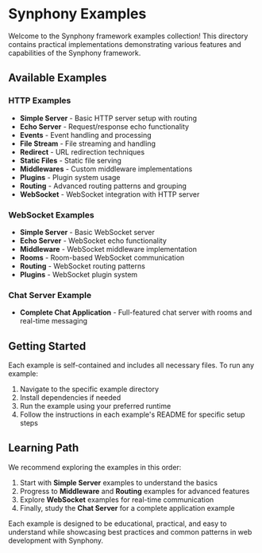 # Synphony Examples

Welcome to the Synphony framework examples collection! This directory contains practical implementations demonstrating various features and capabilities of the Synphony framework.

## Available Examples

### HTTP Examples
- **Simple Server** - Basic HTTP server setup with routing
- **Echo Server** - Request/response echo functionality
- **Events** - Event handling and processing
- **File Stream** - File streaming and handling
- **Redirect** - URL redirection techniques
- **Static Files** - Static file serving
- **Middlewares** - Custom middleware implementations
- **Plugins** - Plugin system usage
- **Routing** - Advanced routing patterns and grouping
- **WebSocket** - WebSocket integration with HTTP server

### WebSocket Examples
- **Simple Server** - Basic WebSocket server
- **Echo Server** - WebSocket echo functionality
- **Middleware** - WebSocket middleware implementation
- **Rooms** - Room-based WebSocket communication
- **Routing** - WebSocket routing patterns
- **Plugins** - WebSocket plugin system

### Chat Server Example
- **Complete Chat Application** - Full-featured chat server with rooms and real-time messaging

## Getting Started

Each example is self-contained and includes all necessary files. To run any example:

1. Navigate to the specific example directory
2. Install dependencies if needed
3. Run the example using your preferred runtime
4. Follow the instructions in each example's README for specific setup steps

## Learning Path

We recommend exploring the examples in this order:

1. Start with **Simple Server** examples to understand the basics
2. Progress to **Middleware** and **Routing** examples for advanced features
3. Explore **WebSocket** examples for real-time communication
4. Finally, study the **Chat Server** for a complete application example

Each example is designed to be educational, practical, and easy to understand while showcasing best practices and common patterns in web development with Synphony.
